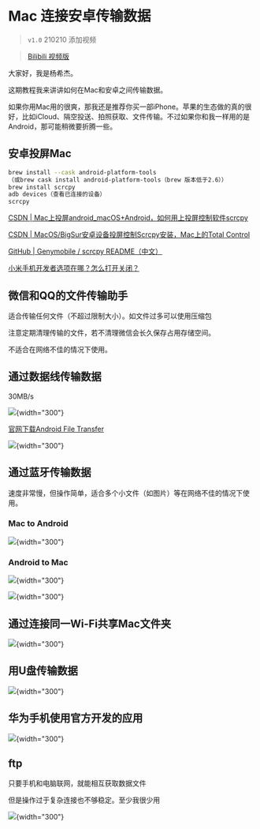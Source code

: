 # Mac 连接安卓传输数据

> `v1.0` 210210 添加视频

> [Bilibili 视频版](https://www.bilibili.com/video/BV14A411M7Yh)

大家好，我是杨希杰。

这期教程我来讲讲如何在Mac和安卓之间传输数据。

如果你用Mac用的很爽，那我还是推荐你买一部iPhone。苹果的生态做的真的很好，比如iCloud、隔空投送、拍照获取、文件传输。不过如果你和我一样用的是Android，那可能稍微要折腾一些。

## 安卓投屏Mac

```bash
brew install --cask android-platform-tools
（或brew cask install android-platform-tools（brew 版本低于2.6））
brew install scrcpy
adb devices（查看已连接的设备）
scrcpy
```

[CSDN | Mac上投屏android_macOS+Android，如何用上投屏控制软件scrcpy](https://blog.csdn.net/weixin_39653448/article/details/111813429)

[CSDN | MacOS/BigSur安卓设备投屏控制Scrcpy安装，Mac上的Total Control](https://blog.csdn.net/cupster/article/details/111387005)

[GitHub | Genymobile / scrcpy README（中文）](https://github.com/Genymobile/scrcpy/blob/master/README.zh-Hans.md)

[小米手机开发者选项在哪？怎么打开关闭？](https://jingyan.baidu.com/article/d5c4b52bb1d28eda570dc558.html)

## 微信和QQ的文件传输助手

适合传输任何文件（不超过限制大小）。如文件过多可以使用压缩包

注意定期清理传输的文件，若不清理微信会长久保存占用存储空间。

不适合在网络不佳的情况下使用。

## 通过数据线传输数据

30MB/s

![](media/15971353157286/16129272527593.jpg){width="300"}

[官网下载Android File Transfer](https://www.android.com/filetransfer/)

![](media/15971353157286/16129280421120.jpg){width="300"}

## 通过蓝牙传输数据

速度非常慢，但操作简单，适合多个小文件（如图片）等在网络不佳的情况下使用。

### Mac to Android

![](media/15971353157286/16129271283013.jpg){width="300"}

### Android to Mac

![](media/15971353157286/16129281059651.jpg){width="300"}

![](media/15971353157286/16129271553176.jpg){width="300"}

## 通过连接同一Wi-Fi共享Mac文件夹

![](media/15971353157286/16129281462820.jpg){width="300"}

## 用U盘传输数据

![](media/15971353157286/IMG_20210210_122802.jpg){width="300"}

## 华为手机使用官方开发的应用

![](media/15971353157286/16129314106342.jpg){width="300"}

## ftp

只要手机和电脑联网，就能相互获取数据文件

但是操作过于复杂连接也不够稳定。至少我很少用

![](media/15971353157286/16129315438220.jpg){width="300"}

